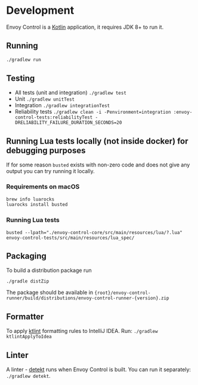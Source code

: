 # Development

Envoy Control is a [Kotlin](https://kotlinlang.org/) application, it requires JDK 8+ to run it.

## Running
```bash
./gradlew run
```

## Testing
* All tests (unit and integration)
```./gradlew test```
* Unit 
```./gradlew unitTest```
* Integration
```./gradlew integrationTest```
* Reliability tests
```./gradlew clean -i -Penvironment=integration :envoy-control-tests:reliabilityTest -DRELIABILITY_FAILURE_DURATION_SECONDS=20```

## Running Lua tests locally (not inside docker) for debugging purposes

If for some reason `busted` exists with non-zero code and does not give any output you can try running it locally.

### Requirements on macOS

```bash
brew info luarocks
luarocks install busted
```

### Running Lua tests

```
busted --lpath="./envoy-control-core/src/main/resources/lua/?.lua"  envoy-control-tests/src/main/resources/lua_spec/
```

## Packaging
To build a distribution package run
```
./gradle distZip
```
The package should be available in `{root}/envoy-control-runner/build/distributions/envoy-control-runner-{version}.zip`

## Formatter
To apply [ktlint](https://ktlint.github.io/) formatting rules to IntelliJ IDEA. Run: `./gradlew ktlintApplyToIdea`

## Linter
A linter - [detekt](https://detekt.github.io/detekt/) runs when Envoy Control is built. You can run it separately:
`./gradlew detekt`.

